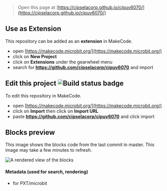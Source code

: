 
> Open this page at [https://cipselacorp.github.io/cipuv6070/](https://cipselacorp.github.io/cipuv6070/)

## Use as Extension

This repository can be added as an **extension** in MakeCode.

* open [https://makecode.microbit.org/](https://makecode.microbit.org/)
* click on **New Project**
* click on **Extensions** under the gearwheel menu
* search for **https://github.com/cipselacorp/cipuv6070** and import

## Edit this project ![Build status badge](https://github.com/cipselacorp/cipuv6070/workflows/MakeCode/badge.svg)

To edit this repository in MakeCode.

* open [https://makecode.microbit.org/](https://makecode.microbit.org/)
* click on **Import** then click on **Import URL**
* paste **https://github.com/cipselacorp/cipuv6070** and click import

## Blocks preview

This image shows the blocks code from the last commit in master.
This image may take a few minutes to refresh.

![A rendered view of the blocks](https://github.com/cipselacorp/cipuv6070/raw/master/.github/makecode/blocks.png)

#### Metadata (used for search, rendering)

* for PXT/microbit
<script src="https://makecode.com/gh-pages-embed.js"></script><script>makeCodeRender("{{ site.makecode.home_url }}", "{{ site.github.owner_name }}/{{ site.github.repository_name }}");</script>

